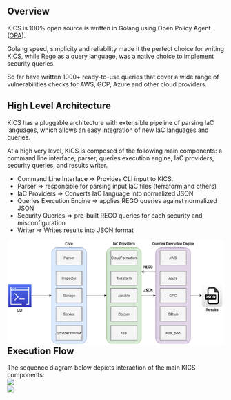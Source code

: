 ## Overview

KICS is 100% open source is written in Golang using Open Policy Agent ([OPA](https://www.openpolicyagent.org/)).

Golang speed, simplicity and reliability made it the perfect choice for writing KICS, while [Rego](https://www.openpolicyagent.org/docs/latest/policy-language/) as a query language, was a native choice to implement security queries. 

So far have written 1000+ ready-to-use queries that cover a wide range of vulnerabilities checks for AWS, GCP, Azure and other cloud providers. 

## High Level Architecture

KICS has a pluggable architecture with extensible pipeline of parsing IaC languages, which allows an easy integration of new IaC languages and queries.

At a high very level, KICS is composed of the following main components: a command line interface, parser, queries execution engine,  IaC providers,  security queries, and results writer.

- Command Line Interface => Provides CLI input to KICS.
- Parser => responsible for parsing input IaC files (terraform and others)
- IaC Providers => Converts IaC language into normalized JSON
- Queries Execution Engine => applies REGO queries against normalized JSON
- Security Queries => pre-built REGO queries for each security and misconfiguration
- Writer => Writes results into JSON format

<img src="../img/arch/high-level-arch.png" align="left">  


## Execution Flow

The sequence diagram below depicts interaction of the main KICS components:  
<img src="../img/exec-flow-1.png" align="left">  
<img src="../img/exec-flow-2.png" align="left">
